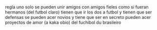 regla uno solo se pueden unir amigos con amigos fieles  como si fueran hermanos (del futbol claro) tienen que ir los dos  a futbol y tienen que ser defensas
se pueden acer novios y tiene que ser en secreto pueden acer proyectos de amor (a kaka obio) del fuchibol du brasileiro
